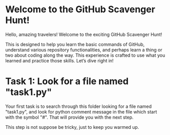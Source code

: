 # Welcome to the GitHub Scavenger Hunt!

Hello, amazing travelers! Welcome to the exciting GitHub Scavenger Hunt! 

This is designed to help you learn the basic commands of GitHub, understand various repository functionalities, and perhaps learn a thing or two about coding along the way. This experience is crafted to use what you learned and practice those skills. Let’s dive right in!

# Task 1: Look for a file named "task1.py"

Your first task is to search through this folder looking for a file named "task1.py", and look for python comment message 
in the file which start with the symbol "#". That will provide you with the next step.

This step is not suppose be tricky, just to keep you warmed up.
